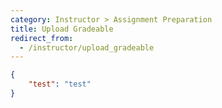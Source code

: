 ```yaml
---
category: Instructor > Assignment Preparation
title: Upload Gradeable
redirect_from:
  - /instructor/upload_gradeable
---
```


```json
{
    "test": "test"
}

```